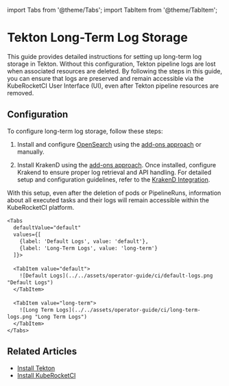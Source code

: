 import Tabs from '@theme/Tabs';
import TabItem from '@theme/TabItem';

# Tekton Long-Term Log Storage

This guide provides detailed instructions for setting up long-term log storage in Tekton. Without this configuration, Tekton pipeline logs are lost when associated resources are deleted. By following the steps in this guide, you can ensure that logs are preserved and remain accessible via the KubeRocketCI User Interface (UI), even after Tekton pipeline resources are removed.

## Configuration

To configure long-term log storage, follow these steps:

1. Install and configure [OpenSearch](https://OpenSearch.org/) using the [add-ons approach](https://github.com/epam/edp-cluster-add-ons/tree/main/clusters/core/addons/OpenSearch) or manually.

2. Install KrakenD using the [add-ons approach](https://github.com/epam/edp-cluster-add-ons/tree/main/clusters/core/addons/krakend). Once installed, configure Krakend to ensure proper log retrieval and API handling. For detailed setup and configuration guidelines, refer to the [KrakenD Integration](../extensions/krakend.md).

With this setup, even after the deletion of pods or PipelineRuns, information about all executed tasks and their logs will remain accessible within the KubeRocketCI platform.

    <Tabs
      defaultValue="default"
      values={[
        {label: 'Default Logs', value: 'default'},
        {label: 'Long-Term Logs', value: 'long-term'}
      ]}>

      <TabItem value="default">
        ![Default Logs](../../assets/operator-guide/ci/default-logs.png "Default Logs")
      </TabItem>
 
      <TabItem value="long-term">
        ![Long Term Logs](../../assets/operator-guide/ci/long-term-logs.png "Long Term Logs")
      </TabItem>
    </Tabs>

## Related Articles

* [Install Tekton](../install-tekton.md)
* [Install KubeRocketCI](../install-kuberocketci.md)
